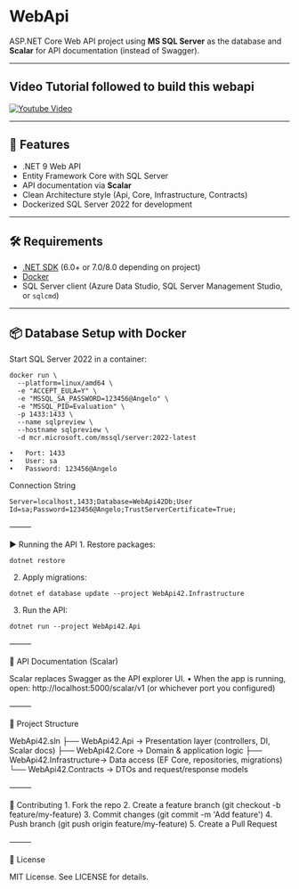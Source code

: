# WebApi

ASP.NET Core Web API project using **MS SQL Server** as the database and **Scalar** for API documentation (instead of Swagger).

---
## Video Tutorial followed to build this webapi

[![Youtube Video](https://github.com/user-attachments/assets/677a6683-043e-4c50-8658-13b2436b88c7)](https://www.youtube.com/watch?v=6EEltKS8AwA)
<!-- Generated by https://t.cuts.so/github/video -->

---

## 🚀 Features
- .NET 9 Web API
- Entity Framework Core with SQL Server
- API documentation via **Scalar**
- Clean Architecture style (Api, Core, Infrastructure, Contracts)
- Dockerized SQL Server 2022 for development

---

## 🛠️ Requirements
- [.NET SDK](https://dotnet.microsoft.com/download) (6.0+ or 7.0/8.0 depending on project)
- [Docker](https://www.docker.com/get-started)
- SQL Server client (Azure Data Studio, SQL Server Management Studio, or `sqlcmd`)

---

## 📦 Database Setup with Docker

Start SQL Server 2022 in a container:


```
docker run \
  --platform=linux/amd64 \
  -e "ACCEPT_EULA=Y" \
  -e "MSSQL_SA_PASSWORD=123456@Angelo" \
  -e "MSSQL_PID=Evaluation" \
  -p 1433:1433 \
  --name sqlpreview \
  --hostname sqlpreview \
  -d mcr.microsoft.com/mssql/server:2022-latest
```
```
•	Port: 1433
•	User: sa
•	Password: 123456@Angelo
```
Connection String
```
Server=localhost,1433;Database=WebApi42Db;User Id=sa;Password=123456@Angelo;TrustServerCertificate=True;
```

⸻

▶️ Running the API
	1.	Restore packages:
```
dotnet restore
```

2.	Apply migrations:
```
dotnet ef database update --project WebApi42.Infrastructure
```

3.	Run the API:
```
dotnet run --project WebApi42.Api
```


⸻

📑 API Documentation (Scalar)

Scalar replaces Swagger as the API explorer UI.
	•	When the app is running, open:
http://localhost:5000/scalar/v1 (or whichever port you configured)

⸻

📂 Project Structure

WebApi42.sln
 ├── WebApi42.Api           → Presentation layer (controllers, DI, Scalar docs)
 ├── WebApi42.Core          → Domain & application logic
 ├── WebApi42.Infrastructure→ Data access (EF Core, repositories, migrations)
 └── WebApi42.Contracts     → DTOs and request/response models


⸻

🤝 Contributing
	1.	Fork the repo
	2.	Create a feature branch (git checkout -b feature/my-feature)
	3.	Commit changes (git commit -m 'Add feature')
	4.	Push branch (git push origin feature/my-feature)
	5.	Create a Pull Request

⸻

📜 License

MIT License. See LICENSE for details.

